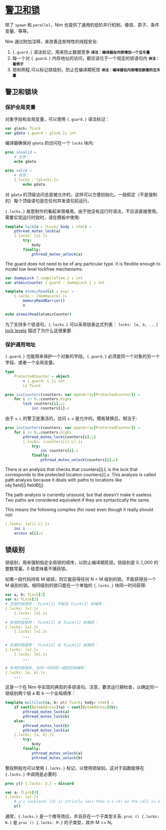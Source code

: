 # [警卫和锁](http://nim-lang.org/docs/manual.html#guards-and-locks)

除了 `spawn` 和 `parallel`，Nim 也提供了通用的低阶并行机制，像锁、原子、条件变量、等等。

Nim 通过附加注释，来改善这些特性的线程安全:

1. `{.guard.}` 语法标记，用来防止数据竞争 **`译注：编译器在内部增加一个互斥量`**
2. 每一个对 `{.guard.}` 内存地址的访问，都应该位于一个规定的锁语句内 **`译注：看例子`**
3. 锁和例程,可以标记锁级别，防止在编译期死锁 **`译注：编译器在内部增加嵌套的互斥量`**

## 警卫和锁块

### 保护全局变量

对象字段和全局变量，可以使用 `{.guard.}` 语法标记：

```nim
var glock: TLock
var gdata {.guard : glock.}: int
```

编译器确保对 `gdata` 的访问在一个 `locks` 块内:

```nim
proc invalid =
    # 无效：
    echo gdata

proc valid =
    # 有效：
    {.locks : [glock].}:
        echo gdata
```

对 `gdata` 的顶级访问总是被允许的，这样可以方便初始化。一般假定（不是强制的）每个顶级语句是在任何并发语句前运行。

`{.locks.}` 故意制作的看起来很难用，由于他没有运行时语法，不应该直接使用。需要实现运行时锁时，请在模板中使用:

```nim
template lock(a : TLock; body : stmt) =
    pthread_mutex_lock(a)
    {.locks: [a].}:
        try:
            body
        finally:
            pthread_mutex_unlock(a)
```

The guard does not need to be of any particular type. It is flexible enough to model low level lockfree mechanisms:

```nim
var dummyLock {.compileTime.} : int
var atomicCounter {.guard : dummyLock.} : int

template atomicRead(x) : expr =
    {.locks : [dummyLock].}:
        memoryReadBarrier()
        x

echo atomicRead(atomicCounter) 
```

为了支持多个锁语句，`{.locks.}` 可以采用锁表达式列表： `locks: [a, b, ...]` [lock levels](http://nim-lang.org/docs/manual.html#lock-levels) 描述了为什么这很重要.

### 保护通用地址

`{.guard.}` 也能用来保护一个对象的字段。`{.guard.}` 必须是同一个对象的另一个字段、或者一个全局变量。

```nim
type
    ProtectedCounter = object
        v {.guard: L.}: int
        L: TLock

proc incCounters(counters: var openArray[ProtectedCounter]) =
    for i in 0..counters.high:
        lock counters[i].L:
            inc counters[i].v
```
  
由于 `x.L` 的警卫是激活的，访问 `x.v` 是允许的。模板替换后，相当于:

```nim
proc incCounters(counters: var openArray[ProtectedCounter]) =
    for i in 0..counters.high:
        pthread_mutex_lock(counters[i].L)
        {.locks: [counters[i].L].}:
            try:
                inc counters[i].v
            finally:
                pthread_mutex_unlock(counters[i].L)    
```

There is an analysis that checks that counters[i].L is the lock that corresponds to the protected location counters[i].v. This analysis is called path analysis because it deals with paths to locations like obj.field[i].fieldB[j].

The path analysis is currently unsound, but that doesn't make it useless. Two paths are considered equivalent if they are syntactically the same.

This means the following compiles (for now) even though it really should not:   

```nim
{.locks: [a[i].L].}:
    inc i
    access a[i].v
```

###

## 锁级别

锁级别，用来强制指定全局锁的顺序，以防止编译期死锁。锁级别是 0..1_000 的整数常量。0 级意味着不捕获锁。

如果一段代码持有 M 级锁，则它能获得任何 N < M 级别的锁。不能获得另一个 M 级别的锁。相同级别的锁只能在一个单独的 `{.locks.}` 块同一时间获得:

```nim
var a, b: TLock[2]
var x: TLock[1]
# 无效的锁顺序： TLock[1] 不能在 TLock[2] 前捕获：
{.locks: [x].}:
    {.locks: [a].}:
        ...
# 有效的锁顺序： TLock[2] 在 TLock[1] 前捕获：
{.locks: [a].}:
    {.locks: [x].}:
        ...

# 无效的锁顺序： TLock[2] 在 TLock[2] 前捕获：
{.locks: [a].}:
    {.locks: [b].}:
        ...

# 有效的锁顺序, 在同一时间同一级别的锁捕获：
{.locks: [a, b].}:
    ...
```

这是一个在 Nim 中实现的典型的多锁语句。注意，要求运行期检查，以确定同一锁级别两个锁 a 和 b 一个全局顺序： 

```nim
template multilock(a, b: ptr TLock; body: stmt) =
    if cast[ByteAddress](a) < cast[ByteAddress](b):
        pthread_mutex_lock(a)
        pthread_mutex_lock(b)
    else:
        pthread_mutex_lock(b)
        pthread_mutex_lock(a)
    {.locks: [a, b].}:
        try:
            body
        finally:
            pthread_mutex_unlock(a)
            pthread_mutex_unlock(b)
```

整段例程也可以使用 `{.locks.}` 标记，以使用锁级别。这对于函数能够在 `{.locks.}` 中调用是必要的:

```nim
proc p() {.locks: 3.} = discard

var a: TLock[4]
{.locks: [a].}:
    # p's locklevel (3) is strictly less than a's (4) so the call is allowed:
    p()
```

通常，`{.locks.}` 是一个推导效应，并且存在一个子类型关系: `proc () {.locks: N.}` 是 `proc () {.locks: M.}` 的子类型，其中 M <= N。